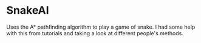 # SnakeAI
Uses the A* pathfinding algorithm to play a game of snake. I had some help with this from tutorials and taking a look at different people's methods.
